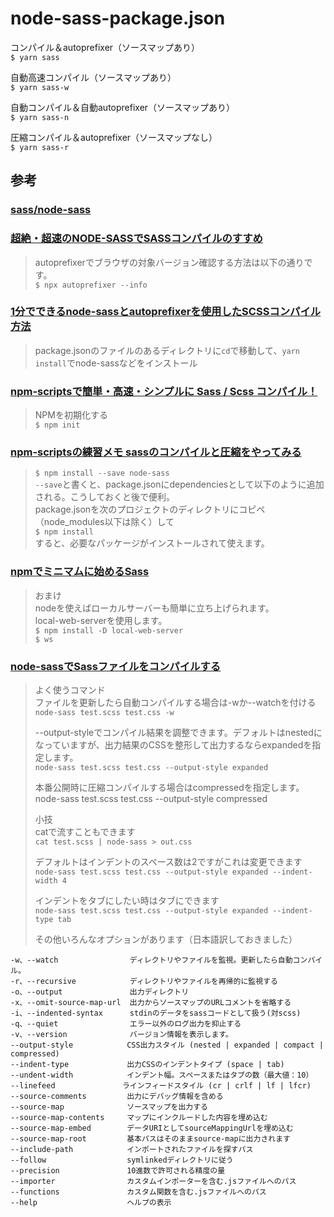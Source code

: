 # node-sass-package.json

コンパイル＆autoprefixer（ソースマップあり）  
`$ yarn sass`  
  
自動高速コンパイル（ソースマップあり）  
`$ yarn sass-w`   
  
自動コンパイル＆自動autoprefixer（ソースマップあり）  
`$ yarn sass-n`  
  
圧縮コンパイル＆autoprefixer（ソースマップなし）  
`$ yarn sass-r`  
  
## 参考  
### [sass/node-sass](https://github.com/sass/node-sass/)  
### [超絶・超速のNODE-SASSでSASSコンパイルのすすめ](https://its-office.jp/blog/sass/2018/05/12/node-sass.html)
> autoprefixerでブラウザの対象バージョン確認する方法は以下の通りです。  
> `$ npx autoprefixer --info`
### [1分でできるnode-sassとautoprefixerを使用したSCSSコンパイル方法](https://iwb.jp/node-sass-autoprefixer-scss-compile/)  
>  package.jsonのファイルのあるディレクトリに`cd`で移動して、`yarn install`でnode-sassなどをインストール  
### [npm-scriptsで簡単・高速・シンプルに Sass / Scss コンパイル！](http://chinpui.net/?p=744)
> NPMを初期化する  
> `$ npm init`
### [npm-scriptsの練習メモ sassのコンパイルと圧縮をやってみる](https://qiita.com/miminari/items/50d8695c59ebf71b2307)
> `$ npm install --save node-sass`  
> `--save`と書くと、package.jsonにdependenciesとして以下のように追加される。こうしておくと後で便利。  
> package.jsonを次のプロジェクトのディレクトリにコピペ（node_modules以下は除く）して  
> `$ npm install`  
> すると、必要なパッケージがインストールされて使えます。  
### [npmでミニマムに始めるSass](https://qiita.com/masamichiueta/items/0074f002d8f1663577a2)
> おまけ  
> nodeを使えばローカルサーバーも簡単に立ち上げられます。  
> local-web-serverを使用します。  
> `$ npm install -D local-web-server`  
> `$ ws`  
### [node-sassでSassファイルをコンパイルする](https://qiita.com/setouchi/items/2f7ae68764abe74934fb)
> よく使うコマンド  
> ファイルを更新したら自動コンパイルする場合は-wか--watchを付ける  
> `node-sass test.scss test.css -w`  
>  
> --output-styleでコンパイル結果を調整できます。デフォルトはnestedになっていますが、出力結果のCSSを整形して出力するならexpandedを指定します。  
> `node-sass test.scss test.css --output-style expanded`  
>  
> 本番公開時に圧縮コンパイルする場合はcompressedを指定します。  
> node-sass test.scss test.css --output-style compressed  
>  
> 小技  
> catで流すこともできます  
> `cat test.scss | node-sass > out.css`  
>  
> デフォルトはインデントのスペース数は2ですがこれは変更できます  
> `node-sass test.scss test.css --output-style expanded --indent-width 4`  
>  
> インデントをタブにしたい時はタブにできます  
> `node-sass test.scss test.css --output-style expanded --indent-type tab`  
>  
> その他いろんなオプションがあります（日本語訳しておきました）  
```
-w、--watch                ディレクトリやファイルを監視。更新したら自動コンパイル。
-r、--recursive            ディレクトリやファイルを再帰的に監視する
-o、--output               出力ディレクトリ
-x、--omit-source-map-url  出力からソースマップのURLコメントを省略する
-i、--indented-syntax      stdinのデータをsassコードとして扱う(対scss)
-q、--quiet                エラー以外のログ出力を抑止する
-v、--version              バージョン情報を表示します。
--output-style            CSS出力スタイル (nested | expanded | compact | compressed)  
--indent-type             出力CSSのインデントタイプ (space | tab)
--undent-width            インデント幅。スペースまたはタブの数（最大値：10）
--linefeed               ラインフィードスタイル (cr | crlf | lf | lfcr)
--source-comments         出力にデバッグ情報を含める
--source-map              ソースマップを出力する
--source-map-contents     マップにインクルードした内容を埋め込む
--source-map-embed        データURIとしてsourceMappingUrlを埋め込む
--source-map-root         基本パスはそのままsource-mapに出力されます
--include-path            インポートされたファイルを探すパス
--follow                  symlinkedディレクトリに従う
--precision               10進数で許可される精度の量
--importer                カスタムインポーターを含む.jsファイルへのパス
--functions               カスタム関数を含む.jsファイルへのパス
--help                    ヘルプの表示
```
